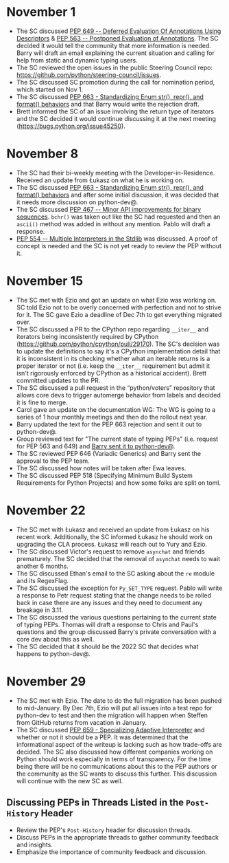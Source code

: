# November 1

- The SC discussed [PEP 649 -- Deferred Evaluation Of Annotations
  Using Descriptors](https://www.python.org/dev/peps/pep-0649/) & [PEP 563 --
  Postponed Evaluation of
  Annotations](https://www.python.org/dev/peps/pep-0563/). The SC decided it
  would tell the community that more information is needed. Barry will draft
  an email explaining the current situation and calling for help from static
  and dynamic typing users.
- The SC reviewed the open issues in the public Steering Council
  repo: https://github.com/python/steering-council/issues.
- The SC discussed SC promotion during the call for nomination
  period, which started on Nov 1.
- The SC discussed [PEP 663 - Standardizing Enum str(), repr(),
  and format() behaviors](https://www.python.org/dev/peps/pep-0663/) and that
  Barry would write the rejection draft.
- Brett informed the SC of an issue involving the return type of iterators and
  the SC decided it would continue discussing it at the next meeting
  (https://bugs.python.org/issue45250).

# November 8

- The SC had their bi-weekly meeting with the
  Developer-in-Residence. Received an update from Łukasz on what he is working
  on.
- The SC discussed  [PEP 663 - Standardizing Enum str(), repr(),
  and format() behaviors](https://www.python.org/dev/peps/pep-0663/) and after
  some initial discussion, it was decided that it needs more discussion on
  python-dev@.
- The SC discussed [PEP 467 -- Minor API improvements for binary
  sequences](https://www.python.org/dev/peps/pep-0467/). `bchr()` was taken out
  like the SC had requested and then an `ascii()` method was added in without
  any mention. Pablo will draft a response.
- [PEP 554 -- Multiple Interpreters in the
  Stdlib](https://www.python.org/dev/peps/pep-0554/) was discussed. A proof of
  concept is needed and the SC is not yet ready to review the PEP without it.

# November 15

- The SC met with Ezio and got an update on what Ezio was working
  on. SC told Ezio not to be overly concerned with perfection and not to strive
  for it. The SC gave Ezio a deadline of Dec 7th to get everything migrated
  over.
- The SC discussed a PR to the CPython repo regarding `__iter__`
  and iterators being inconsistently required by CPython
  (https://github.com/python/cpython/pull/29170). The SC's decision was to
  update the definitions to say it's a CPython implementation detail that it is
  inconsistent in its checking whether what an iterable returns is a proper
  iterator or not (i.e. keep the `__iter__` requirement but admit it isn't
  rigorously enforced by CPython as a historical accident). Brett committed
  updates to the PR.
- The SC discussed a pull request in the “python/voters”
  repository that allows core devs to trigger automerge behavior from labels
  and decided it is fine to merge.
- Carol gave an update on the documentation WG: The WG is going to a series of
  1 hour monthly meetings and then do the rollout next year.
- Barry updated the text for the PEP 663 rejection and sent it out to python-dev@.
- Group reviewed text for "The current state of typing PEPs" (i.e. request for
  PEP 563 and 649) and [Barry sent it to python-dev@](https://mail.python.org/archives/list/python-dev@python.org/message/VIZEBX5EYMSYIJNDBF6DMUMZOCWHARSO/).
- The SC reviewed PEP 646 (Variadic Generics) and Barry sent the
  approval to the PEP team.
- The SC discussed how notes will be taken after Ewa leaves.
- The SC discussed PEP 518 (Specifying Minimum Build System
  Requirements for Python Projects) and how some folks are split on toml.

# November 22

- The SC met with Łukasz and received an update from Łukasz on
  his recent work. Additionally, the SC informed Łukasz he should work on
  upgrading the CLA process. Łukasz will reach out to Yury and Ezio.
- The SC discussed Victor's request to remove `asynchat` and
  friends prematurely. The SC decided that the removal of `asynchat` needs to
  wait another 6 months.
- The SC discussed Ethan's email to the SC asking about the `re`
  module and its RegexFlag.
- The SC discussed the exception for `Py_SET_TYPE` request. Pablo
  will write a response to Petr request stating that the change needs to be
  rolled back in case there are any issues and they need to document any
  breakage in 3.11.
- The SC discussed the various questions pertaining to the
  current state of typing PEPs. Thomas will draft a response to Chris and
  Paul's questions and the group discussed Barry's private conversation with a
  core dev about this as well.
- The SC decided that it should be the 2022 SC that decides what
  happens to python-dev@.

# November 29

- The SC met with Ezio. The date to do the full migration has
  been pushed to mid-January. By Dec 7th, Ezio will put all issues into a test
  repo for python-dev to test and then the migration will happen when Steffen
  from GitHub returns from vacation in January.
- The SC discussed [PEP 659 - Specializing Adaptive
  Interpreter](https://www.python.org/dev/peps/pep-0659/) and whether or not it
  should be a PEP. It was determined that the informational aspect of the writeup
  is lacking such as how trade-offs are decided. The SC also discussed how different
  companies working on Python should work especially in terms of transparency. For the
  time being there will be no communications about this to the PEP authors or
  the community as the SC wants to discuss this further. This discussion will
  continue with the new SC as well.

## Discussing PEPs in Threads Listed in the `Post-History` Header

- Review the PEP's `Post-History` header for discussion threads.
- Discuss PEPs in the appropriate threads to gather community feedback and insights.
- Emphasize the importance of community feedback and discussion.
